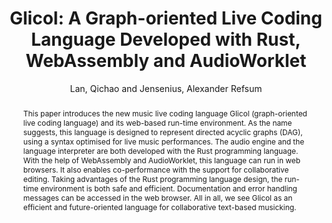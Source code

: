 ---
title: "Glicol: A Graph-oriented Live Coding Language Developed with Rust, WebAssembly and AudioWorklet"
abstract: "This paper introduces the new music live coding language Glicol (graph-oriented live coding language) and its web-based run-time environment. As the name suggests, this language is designed to represent directed acyclic graphs (DAG), using a syntax optimised for live music performances. The audio engine and the language interpreter are both developed with the Rust programming language. With the help of WebAssembly and AudioWorklet, this language can run in web browsers. It also enables co-performance with the support for collaborative editing. Taking advantages of the Rust programming language design, the run-time environment is both safe and efficient. Documentation and error handling messages can be accessed in the web browser. All in all, we see Glicol as an efficient and future-oriented language for collaborative text-based musicking."
address: "Barcelona, Spain"
booktitle: "Proceedings of the International Web Audio Conference"
editor: "Joglar-Ongay, Luis and Serra, Xavier and Font, Frederic and Tovstogan, Philip and Stolfi, Ariane and A. Correya, Albin and Ramires, Antonio and Bogdanov, Dmitry and Faraldo, Angel and Favory, Xavier"
month: "July"
publisher: "UPF"
series: "WAC '21"
pages: ""
id: "2021_8"
author: "Lan, Qichao and Jensenius, Alexander Refsum"
webAuthor: "Qichao Lan, Alexander Refsum Jensenius"
track: "Paper"
year: "2021"
tags: year2021
media: https://youtu.be/YgY2stL5lt0
pdflink: "/_data/papers/pdf/2021/2021_8.pdf"
ISSN: "2663-5844"
---